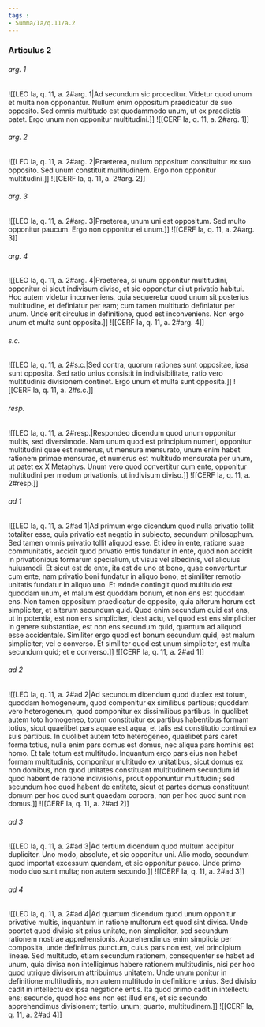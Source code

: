 ```yaml
---
tags : 
- Summa/Ia/q.11/a.2
---
```


### Articulus 2

###### arg. 1
![[LEO Ia, q. 11, a. 2#arg. 1|Ad secundum sic proceditur. Videtur quod unum et multa non opponantur. Nullum enim oppositum praedicatur de suo opposito. Sed omnis multitudo est quodammodo unum, ut ex praedictis patet. Ergo unum non opponitur multitudini.]]
![[CERF Ia, q. 11, a. 2#arg. 1]]

###### arg. 2
![[LEO Ia, q. 11, a. 2#arg. 2|Praeterea, nullum oppositum constituitur ex suo opposito. Sed unum constituit multitudinem. Ergo non opponitur multitudini.]]
![[CERF Ia, q. 11, a. 2#arg. 2]]

###### arg. 3
![[LEO Ia, q. 11, a. 2#arg. 3|Praeterea, unum uni est oppositum. Sed multo opponitur paucum. Ergo non opponitur ei unum.]]
![[CERF Ia, q. 11, a. 2#arg. 3]]

###### arg. 4
![[LEO Ia, q. 11, a. 2#arg. 4|Praeterea, si unum opponitur multitudini, opponitur ei sicut indivisum diviso, et sic opponetur ei ut privatio habitui. Hoc autem videtur inconveniens, quia sequeretur quod unum sit posterius multitudine, et definiatur per eam; cum tamen multitudo definiatur per unum. Unde erit circulus in definitione, quod est inconveniens. Non ergo unum et multa sunt opposita.]]
![[CERF Ia, q. 11, a. 2#arg. 4]]

###### s.c.
![[LEO Ia, q. 11, a. 2#s.c.|Sed contra, quorum rationes sunt oppositae, ipsa sunt opposita. Sed ratio unius consistit in indivisibilitate, ratio vero multitudinis divisionem continet. Ergo unum et multa sunt opposita.]]
![[CERF Ia, q. 11, a. 2#s.c.]]

###### resp.
![[LEO Ia, q. 11, a. 2#resp.|Respondeo dicendum quod unum opponitur multis, sed diversimode. Nam unum quod est principium numeri, opponitur multitudini quae est numerus, ut mensura mensurato, unum enim habet rationem primae mensurae, et numerus est multitudo mensurata per unum, ut patet ex X Metaphys. Unum vero quod convertitur cum ente, opponitur multitudini per modum privationis, ut indivisum diviso.]]
![[CERF Ia, q. 11, a. 2#resp.]]

###### ad 1
![[LEO Ia, q. 11, a. 2#ad 1|Ad primum ergo dicendum quod nulla privatio tollit totaliter esse, quia privatio est negatio in subiecto, secundum philosophum. Sed tamen omnis privatio tollit aliquod esse. Et ideo in ente, ratione suae communitatis, accidit quod privatio entis fundatur in ente, quod non accidit in privationibus formarum specialium, ut visus vel albedinis, vel alicuius huiusmodi. Et sicut est de ente, ita est de uno et bono, quae convertuntur cum ente, nam privatio boni fundatur in aliquo bono, et similiter remotio unitatis fundatur in aliquo uno. Et exinde contingit quod multitudo est quoddam unum, et malum est quoddam bonum, et non ens est quoddam ens. Non tamen oppositum praedicatur de opposito, quia alterum horum est simpliciter, et alterum secundum quid. Quod enim secundum quid est ens, ut in potentia, est non ens simpliciter, idest actu, vel quod est ens simpliciter in genere substantiae, est non ens secundum quid, quantum ad aliquod esse accidentale. Similiter ergo quod est bonum secundum quid, est malum simpliciter; vel e converso. Et similiter quod est unum simpliciter, est multa secundum quid; et e converso.]]
![[CERF Ia, q. 11, a. 2#ad 1]]

###### ad 2
![[LEO Ia, q. 11, a. 2#ad 2|Ad secundum dicendum quod duplex est totum, quoddam homogeneum, quod componitur ex similibus partibus; quoddam vero heterogeneum, quod componitur ex dissimilibus partibus. In quolibet autem toto homogeneo, totum constituitur ex partibus habentibus formam totius, sicut quaelibet pars aquae est aqua, et talis est constitutio continui ex suis partibus. In quolibet autem toto heterogeneo, quaelibet pars caret forma totius, nulla enim pars domus est domus, nec aliqua pars hominis est homo. Et tale totum est multitudo. Inquantum ergo pars eius non habet formam multitudinis, componitur multitudo ex unitatibus, sicut domus ex non domibus, non quod unitates constituant multitudinem secundum id quod habent de ratione indivisionis, prout opponuntur multitudini; sed secundum hoc quod habent de entitate, sicut et partes domus constituunt domum per hoc quod sunt quaedam corpora, non per hoc quod sunt non domus.]]
![[CERF Ia, q. 11, a. 2#ad 2]]

###### ad 3
![[LEO Ia, q. 11, a. 2#ad 3|Ad tertium dicendum quod multum accipitur dupliciter. Uno modo, absolute, et sic opponitur uni. Alio modo, secundum quod importat excessum quendam, et sic opponitur pauco. Unde primo modo duo sunt multa; non autem secundo.]]
![[CERF Ia, q. 11, a. 2#ad 3]]

###### ad 4
![[LEO Ia, q. 11, a. 2#ad 4|Ad quartum dicendum quod unum opponitur privative multis, inquantum in ratione multorum est quod sint divisa. Unde oportet quod divisio sit prius unitate, non simpliciter, sed secundum rationem nostrae apprehensionis. Apprehendimus enim simplicia per composita, unde definimus punctum, cuius pars non est, vel principium lineae. Sed multitudo, etiam secundum rationem, consequenter se habet ad unum, quia divisa non intelligimus habere rationem multitudinis, nisi per hoc quod utrique divisorum attribuimus unitatem. Unde unum ponitur in definitione multitudinis, non autem multitudo in definitione unius. Sed divisio cadit in intellectu ex ipsa negatione entis. Ita quod primo cadit in intellectu ens; secundo, quod hoc ens non est illud ens, et sic secundo apprehendimus divisionem; tertio, unum; quarto, multitudinem.]]
![[CERF Ia, q. 11, a. 2#ad 4]]

